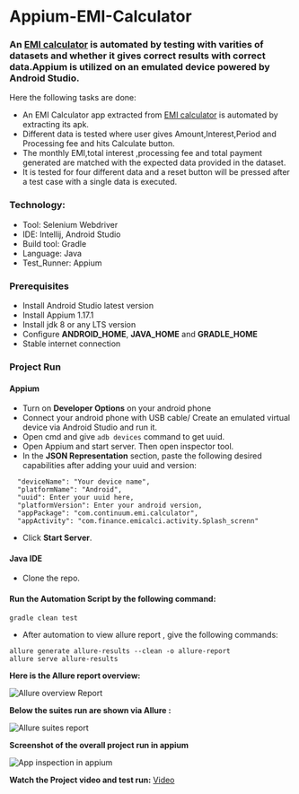 # Appium-EMI-Calculator
### An [EMI calculator](https://play.google.com/store/apps/details?id=com.continuum.emi.calculator) is automated by testing with varities of datasets and whether it gives correct results with correct data.Appium is utilized on an emulated device powered by Android Studio.
Here the following tasks are done:
- An EMI Calculator app extracted from [EMI calculator](https://play.google.com/store/apps/details?id=com.continuum.emi.calculator) is automated by extracting its apk.
- Different data is tested where user gives Amount,Interest,Period and Processing fee and hits Calculate button.
- The monthly EMI,total interest ,processing fee and total payment generated are matched with the expected data provided in the dataset.
- It is tested for four different data and a reset button will be pressed after a test case with a single data is executed.

### Technology: </br>
- Tool: Selenium Webdriver
- IDE: Intellij, Android Studio
- Build tool: Gradle
- Language: Java
- Test_Runner: Appium

### Prerequisites</br>
- Install Android Studio latest version
- Install Appium 1.17.1
- Install jdk 8 or any LTS version
- Configure **ANDROID_HOME**, **JAVA_HOME** and **GRADLE_HOME**
- Stable internet connection

### Project Run

#### Appium
- Turn on **Developer Options** on your android phone
- Connect your android phone with USB cable/ Create an emulated virtual device via Android Studio and run it.
- Open cmd and give ```adb devices``` command to get uuid.
- Open Appium and start server. Then open inspector tool.
- In the **JSON Representation** section, paste the following desired capabilities after adding your uuid and version:

```
  "deviceName": "Your device name",
  "platformName": "Android",
  "uuid": Enter your uuid here,
  "platformVersion": Enter your android version,
  "appPackage": "com.continuum.emi.calculator",
  "appActivity": "com.finance.emicalci.activity.Splash_screnn"

```
- Click **Start Server**.

#### Java IDE

- Clone the repo.

#### Run the Automation Script by the following command:
 ```
 gradle clean test 
 ```
- After automation to view allure report , give the following commands:
 ```
allure generate allure-results --clean -o allure-report
allure serve allure-results
 ```
**Here is the Allure report overview:**

![Allure overview Report](https://user-images.githubusercontent.com/59876702/220684929-69163d79-04d4-48cb-b3b4-48c3c0afc041.PNG)


**Below the suites run are shown via Allure :**

![Allure suites report](https://user-images.githubusercontent.com/59876702/220685382-41e5a467-0c02-4a79-a6d1-8f3046458843.PNG)

**Screenshot of the overall project run in appium**

![App inspection in appium](https://user-images.githubusercontent.com/59876702/220689891-35a3f4dd-3004-43f6-81bc-9d0dfffc60a6.PNG)

**Watch the Project video and test run:** [Video](https://drive.google.com/file/d/1sUZxOkhlMGo79KwiOZ7xfxARnUIkwYOx/view?usp=share_link)

